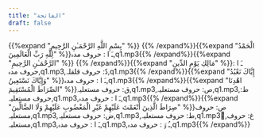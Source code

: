 ```yaml
---
title: "الفاتحة"
draft: false
---
```

 {{%expand "بِسْمِ اللَّهِ الرَّحْمَـٰنِ الرَّحِيمِ" %}} {{% /expand%}}{{%expand "الْحَمْدُ لِلَّهِ رَبِّ الْعَالَمِينَ" %}}ـَ ا :  حروف مدہ,q1.mp3{{% /expand%}}{{%expand "الرَّحْمَـٰنِ الرَّحِيمِ" %}} {{% /expand%}}{{%expand "مَالِكِ يَوْمِ الدِّينِ" %}}ـَ ا :  حروف مدہ,q1.mp3,دّ: حروف قلقلہ,q1.mp3{{% /expand%}}{{%expand "إِيَّاكَ نَعْبُدُ وَإِيَّاكَ نَسْتَعِينُ" %}}ـَ ا :  حروف مدہ,q1.mp3{{% /expand%}}{{%expand "اهْدِنَا الصِّرَاطَ الْمُسْتَقِيمَ" %}}ق: حروف مستعلیہ,q1.mp3,ص: حروف مستعلیہ,q1.mp3,ط: حروف مستعلیہ,q1.mp3,ـَ ا :  حروف مدہ,q1.mp3{{% /expand%}}{{%expand "صِرَاطَ الَّذِينَ أَنْعَمْتَ عَلَيْهِمْ غَيْرِ الْمَغْضُوبِ عَلَيْهِمْ وَلَا الضَّالِّينَ" %}}ص: حروف مستعلیہ,q1.mp3,ض: حروف مستعلیہ,q1.mp3,ط: حروف مستعلیہ,q1.mp3,ُغ: حروف مستعلیہ,q1.mp3,ـَ ا :  حروف مدہ,q1.mp3,ـُ و٘ :  حروف مدہ,q1.mp3{{% /expand%}}
